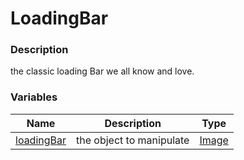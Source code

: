 # LoadingBar

### Description

the classic loading Bar we all know and love.

### Variables

Name | Description | Type
---- | ----------- | ----
[loadingBar](APIs\LoadingScreenComponents\Classes\LoadingBar.md) | the object to manipulate | [Image](https://docs.unity3d.com/500/Documentation/ScriptReference/UI.Image.html)